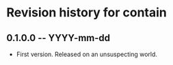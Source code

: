 # Revision history for contain

## 0.1.0.0 -- YYYY-mm-dd

* First version. Released on an unsuspecting world.
